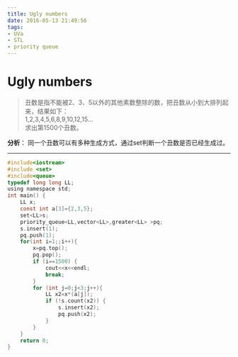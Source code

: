 ```yaml
---
title: Ugly numbers
date: 2016-05-13 21:49:56
tags:
- UVa
- STL
- priority queue
---
```

# Ugly numbers
> 丑数是指不能被2、3、5以外的其他素数整除的数，把丑数从小到大排列起来，结果如下：  
1,2,3,4,5,6,8,9,10,12,15...  
求出第1500个丑数。
<!--more-->
**分析**：
   同一个丑数可以有多种生成方式，通过set判断一个丑数是否已经生成过。

------

```c
#include<iostream>
#include <set>
#include<queue>
typedef long long LL;
using namespace std;
int main() {
    LL x;
    const int a[3]={2,3,5};
    set<LL>s;
    priority_queue<LL,vector<LL>,greater<LL> >pq;
    s.insert(1);
    pq.push(1);
    for(int i=1;;i++){
        x=pq.top();
        pq.pop();
        if (i==1500) {
            cout<<x<<endl;
            break;
        }
        for (int j=0;j<3;j++){
            LL x2=x*(a[j]);
            if (!s.count(x2)) {
                s.insert(x2);
                pq.push(x2);
            }
        }
    }
    return 0;
}
```
